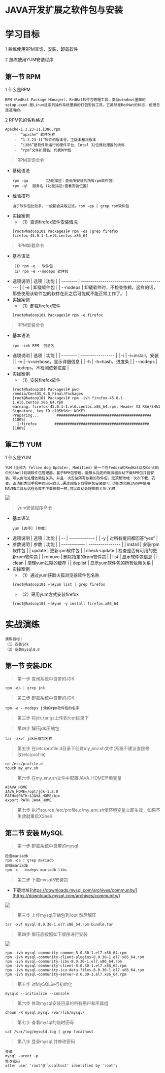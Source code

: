 # JAVA开发扩展之软件包与安装

# 学习目标

1 熟练使用RPM查询、安装、卸载软件

2 熟练使用YUM安装程序

## 第一节 RPM

1 什么是RPM

```text
RPM（RedHat Package Manager），RedHat软件包管理工具，类似windows里面的setup.exed.是Linux这系列操作系统里面的打包安装工具，它虽然是RedHat的标志，但理念是通用的。

```

2 RPM包的名称格式

```纯文本
Apache-1.3.23-11.i386.rpm
​    -  “apache” 软件名称
​    -  “1.3.23-11”软件的版本号，主版本和次版本
​    -  “i386”是软件所运行的硬件平台，Intel 32位微处理器的统称
​    -  “rpm”文件扩展名，代表RPM包
```

> RPM查询命令

-   基础语法
    ```纯文本
    rpm -qa       （功能描述：查询所安装的所有rpm软件包）
    rpm -ql  服务名 (功能描述:查看安装位置)
    ```
-   经验技巧
    ```纯文本
    由于软件包比较多，一般都会采取过滤。rpm -qa | grep rpm软件包
    ```
-   实操案例
    -   （1）查询firefox软件安装情况
    ```纯文本
    [root@hadoop101 Packages]# rpm -qa |grep firefox 
    firefox-45.0.1-1.el6.centos.x86_64
    ```

> RPM卸载命令

-   基本语法
    ```纯文本
    （1）rpm -e   软件包  
    （2）rpm -e --nodeps 软件包
    ```
-   选项说明
    | 选项       | 功能                                          |
    | -------- | ------------------------------------------- |
    | -e       | 卸载软件包                                       |
    | --nodeps | 卸载软件时，不检查依赖。这样的话，那些使用该软件包的软件在此之后可能就不能正常工作了。 |
-   实操案例
    -   （1）卸载firefox软件
    ```纯文本
    [root@hadoop101 Packages]# rpm -e firefox
    ```

> RPM安装命令

-   基本语法
    ```纯文本
    rpm -ivh RPM  包全名
    ```
-   选项说明
    | 选项       | 功能                |
    | -------- | ----------------- |
    | -i       | -i=install，安装     |
    | -v       | -v=verbose，显示详细信息 |
    | -h       | -h=hash，进度条       |
    | --nodeps | --nodeps，不检测依赖进度  |
-   实操案例
    -   （1）安装firefox软件
    ```纯文本
    [root@hadoop101 Packages]# pwd
    /media/CentOS_6.8_Final/Packages
    [root@hadoop101 Packages]# rpm -ivh firefox-45.0.1-1.el6.centos.x86_64.rpm 
    warning: firefox-45.0.1-1.el6.centos.x86_64.rpm: Header V3 RSA/SHA1 Signature, key ID c105b9de: NOKEY
    Preparing...        ########################################### [100%]
      1:firefox        ########################################### [100%]
    ```

## 第二节 YUM

1 什么是YUM

```纯文本
YUM（全称为 Yellow dog Updater, Modified）是一个在Fedora和RedHat以及CentOS中的Shell前端软件包管理器。基于RPM包管理，能够从指定的服务器自动下载RPM包并且安装，可以自动处理依赖性关系，并且一次安装所有依赖的软件包，无须繁琐地一次次下载、安装。该功能类似手机中的应用商店,通过网络下载程序包安装即可.功能类似在JAVA中使用MAVEN工具从远程仓库中下载依赖一样,可以自动处理依赖关系.YUM
```

![](image/y1_UnQEagniph.png)

> yum安装程序命令

-   基本语法
    ```纯文本
    yum [选项] [参数]
    ```
-   选项说明
    | 选项 | 功能            |
    | -- | ------------- |
    | -y | 对所有提问都回答“yes” |
-   参数说明
    | 参数           | 功能               |
    | ------------ | ---------------- |
    | install      | 安装rpm软件包         |
    | update       | 更新rpm软件包         |
    | check-update | 检查是否有可用的更新rpm软件包 |
    | remove       | 删除指定的rpm软件包      |
    | list         | 显示软件包信息          |
    | clean        | 清理yum过期的缓存       |
    | deplist      | 显示yum软件包的所有依赖关系  |
-   实操案例
    -   （1）通过yum获取火狐浏览器软件包名称
    ```纯文本
    [root@hadoop101 ~]#yum list | grep firefox
    ```
    -   （2）采用yum方式安装firefox
    ```纯文本
    [root@hadoop101 ~]#yum -y install firefox.x86_64
    ```

# 实战演练

```
演练目标：
（1）安装jdk
（2）安装mysql8.0
```

## 第一节 安装JDK

> 第一步 查询系统中自带的JDK

```纯文本
rpm -qa | grep jdk
```

> 第二步 卸载系统中自带的JDK

```纯文本
rpm -e --nodeps jdk的rpm软件包的名字
```

> 第三步 将jdk.tar.gz上传到/opt目录下

> 第四步 解压jdk压缩包

```纯文本
tar -zxvf jdk压缩包名称
```

> 第五步 在/etc/profile.d目录下创建my\_env.sh文件(系统不建议直接修改/etc/profile)

```纯文本
cd /etc/profile.d
touch my_env.sh
```

> 第六步 在my\_env.sh文件中配置JAVA\_HOME环境变量

```纯文本
#JAVA_HOME  
JAVA_HOME=/opt/jdk-1.8.0  
PATH=$PATH:$JAVA_HOME/bin  
export PATH JAVA_HOME 
```

> 第七步 执行source /etc/profile.d/my\_env.sh使环境变量立即生效，如果不生效就重启XShell

## 第二节 安装 MySQL

> 第一步 卸载系统中自带的mysql

```纯文本
检查mariadb
rpm -qa | grep mariadb
卸载mariadb
rpm -e --nodeps mariadb-libs
```

> 第二步 下载mysql8安装包

- 下载地址[https://downloads.mysql.com/archives/community/](https://downloads.mysql.com/archives/community/)

![](image/mysql1_eY7vhuH5Zs.png)

> 第三步 上传mysql压缩包到/opt 然后解压

```纯文本
tar -xvf mysql-8.0.30-1.el7.x86_64.rpm-bundle.tar
```

> 第四步 解压后按照如下顺序进行安装

![](image/mysql2_7wl7znvcC-.png)

```纯文本
rpm -ivh mysql-community-common-8.0.30-1.el7.x86_64.rpm
rpm -ivh mysql-community-client-plugins-8.0.30-1.el7.x86_64.rpm
rpm -ivh mysql-community-libs-8.0.30-1.el7.x86_64.rpm 
rpm -ivh mysql-community-client-8.0.30-1.el7.x86_64.rpm
rpm -ivh mysql-community-icu-data-files-8.0.30-1.el7.x86_64.rpm
rpm -ivh mysql-community-server-8.0.30-1.el7.x86_64.rpm
```

> 第五步 对MySQL进行初始化

```纯文本
mysqld --initialize --console
```

> 第六步  修改mysql安装目录的所有用户和所属组

```纯文本
chown -R mysql:mysql /var/lib/mysql/
```

> 第七步 查看mysql的临时密码

```纯文本
cat /var/log/mysqld.log | grep localhost
```

> 第八步 登录mysql,并修改密码

```纯文本
登录
mysql -uroot -p
修改密码
alter user 'root'@'localhost' identified by 'root';
```